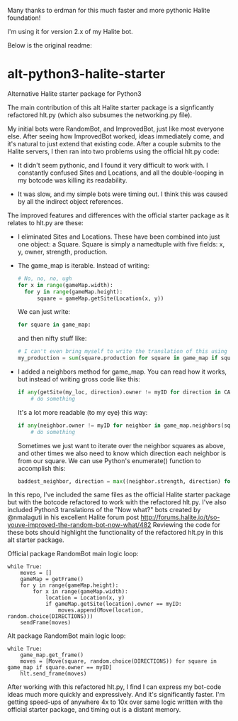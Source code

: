 Many thanks to erdman for this much faster and more pythonic Halite foundation!

I'm using it for version 2.x of my Halite bot.

Below is the original readme:

# alt-python3-halite-starter
Alternative Halite starter package for Python3

The main contribution of this alt Halite starter package is a signficantly refactored hlt.py (which also subsumes the networking.py file).  

My initial bots were RandomBot, and ImprovedBot, just like most everyone else.  After seeing how ImprovedBot worked, ideas immediately come, and it's natural to just extend that existing code.  After a couple submits to the Halite servers, I then ran into two problems using the official hlt.py code:

* It didn't seem pythonic, and I found it very difficult to work with.  I constantly confused Sites and Locations, and all the double-looping in my botcode was killing its readability.  

* It was slow, and my simple bots were timing out.  I think this was caused by all the indirect object references.

The improved features and differences with the official starter package as it relates to hlt.py are these:

* I eliminated Sites and Locations.  These have been combined into just one object: a Square.  Square is simply a namedtuple with five fields: x, y, owner, strength, production.

* The game_map is iterable.  Instead of writing:
	```python
  # No, no, no, ugh
  for x in range(gameMap.width):
      for y in range(gameMap.height):
          square = gameMap.getSite(Location(x, y))
  ```

	We can just write:
  ```python
  for square in game_map:
  ```

  and then nifty stuff like:
  ```python
  # I can't even bring myself to write the translation of this using the official hlt.py
  my_production = sum(square.production for square in game_map if square.owner == myID)
  ```

* I added a neighbors method for game_map.  You can read how it works, but instead of writing gross code like this:
  ```python
  if any(getSite(my_loc, direction).owner != myID for direction in CARDINALS):
      # do something
  ```

  It's a lot more readable (to my eye) this way:
  ```python
  if any(neighbor.owner != myID for neighbor in game_map.neighbors(square)):
      # do something
  ```

  Sometimes we just want to iterate over the neighbor squares as above, and other times we also need to know which direction each neighbor is from our square.  We can use Python's enumerate() function to accomplish this:

  ```python
  baddest_neighbor, direction = max((neighbor.strength, direction) for direction, neighbor in enumerate(game_map.neighbors(square)) if neighbor.owner != myID)
  ```


In this repo, I've included the same files as the official Halite starter package but with the botcode refactored to work with the refactored hlt.py.  I've also included Python3 translations of the "Now what?" bots created by @nmalaguti in his excellent Halite forum post http://forums.halite.io/t/so-youve-improved-the-random-bot-now-what/482   Reviewing the code for these bots should highlight the functionality of the refactored hlt.py in this alt starter package.

Official package RandomBot main logic loop:
```python3
while True:
    moves = []
    gameMap = getFrame()
    for y in range(gameMap.height):
        for x in range(gameMap.width):
            location = Location(x, y)
            if gameMap.getSite(location).owner == myID:
                moves.append(Move(location, random.choice(DIRECTIONS)))
    sendFrame(moves)
```

Alt package RandomBot main logic loop:
```python3
while True:
    game_map.get_frame()
    moves = [Move(square, random.choice(DIRECTIONS)) for square in game_map if square.owner == myID]
    hlt.send_frame(moves)
```

After working with this refactored hlt.py, I find I can express my bot-code ideas much more quickly and expressively.  And it's significantly faster.  I'm getting speed-ups of anywhere 4x to 10x over same logic written with the official starter package, and timing out is a distant memory.










